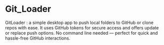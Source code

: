 # Git_Loader
GitLoader : a simple desktop app to push local folders to GitHub or clone repos with ease. It uses GitHub tokens for secure access and offers update or replace push options. No command line needed — perfect for quick and hassle-free GitHub interactions.
